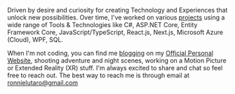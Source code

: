 Driven by desire and curiosity for creating Technology and Experiences that unlock new possibilities. Over time, I've worked on various [projects](https://ronnielutalo.github.io/work/engineering/) using a wide range of Tools & Technologies like C#, ASP.NET Core, Entity Framework Core, JavaScript/TypeScript, React.js, Next.js, Microsoft Azure (Cloud), WPF, SQL.

When I'm not coding, you can find me [blogging](https://ronnielutalo.github.io/blog/) on my [Official Personal Website](https://ronnielutalo.github.io/), shooting adventure and night scenes, working on a Motion Picture or Extended Reality (XR) stuff. I'm always excited to share and chat so feel free to reach out. The best way to reach me is through email at ronnielutaro@gmail.com
